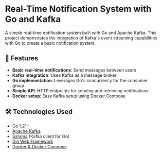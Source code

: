 # Real-Time Notification System with Go and Kafka

A simple real-time notification system built with Go and Apache Kafka. This project demonstrates the integration of Kafka's event streaming capabilities with Go to create a basic notification system.


## 🚀 Features

- **Basic real-time notifications**: Send messages between users
- **Kafka integration**: Uses Kafka as a message broker
- **Go implementation**: Leverages Go's concurrency for the consumer group
- **Simple API**: HTTP endpoints for sending and retrieving notifications
- **Docker setup**: Easy Kafka setup using Docker Compose

## 🛠️ Technologies Used

- [Go 1.21+](https://go.dev/learn/)
- [Apache Kafka](https://kafka.apache.org/)
- [Sarama](https://github.com/IBM/sarama) (Kafka client for Go)
- [Gin Web Framework](https://github.com/gin-gonic/gin)
- [Docker & Docker Compose](https://docs.docker.com/compose/)
